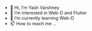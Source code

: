 - 👋 Hi, I’m Yash Varshney
- 👀 I’m interested in Web-D and Flutter 
- 🌱 I’m currently learning Web-D
- 📫 How to reach me ...

<!---
Yash-Var/Yash-Var is a ✨ special ✨ repository because its `README.md` (this file) appears on your GitHub profile.
You can click the Preview link to take a look at your changes.
--->
